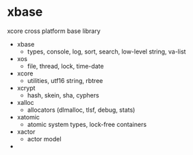 # xbase

xcore cross platform base library

* xbase
  * types, console, log, sort, search, low-level string, va-list
* xos
  * file, thread, lock, time-date
* xcore
  * utilities, utf16 string, rbtree
* xcrypt
  * hash, skein, sha, cyphers
* xalloc
  * allocators (dlmalloc, tlsf, debug, stats)
* xatomic
  * atomic system types, lock-free containers
* xactor
  * actor model
* 

